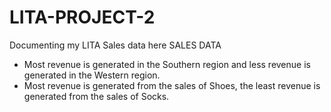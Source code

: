 # LITA-PROJECT-2
Documenting my LITA Sales data here
SALES DATA
  - Most revenue is generated in the Southern region and less revenue is generated in the Western region.
  - Most revenue is generated from the sales of Shoes, the least revenue is generated from the sales of Socks.
